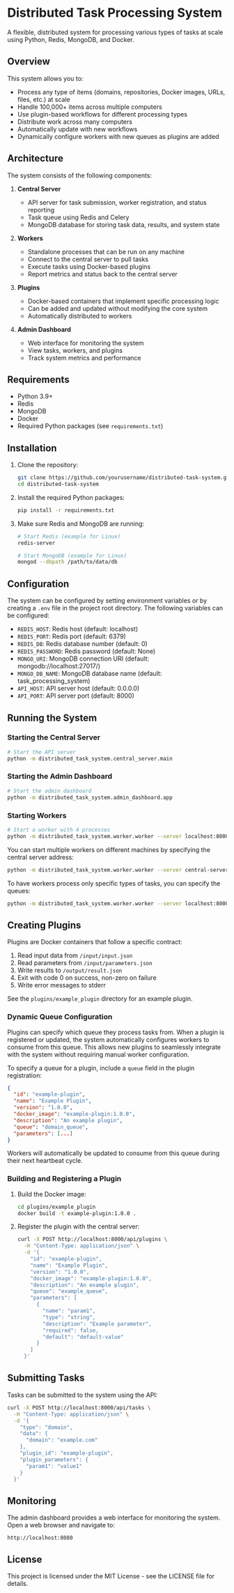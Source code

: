 # Distributed Task Processing System

A flexible, distributed system for processing various types of tasks at scale using Python, Redis, MongoDB, and Docker.

## Overview

This system allows you to:

- Process any type of items (domains, repositories, Docker images, URLs, files, etc.) at scale
- Handle 100,000+ items across multiple computers
- Use plugin-based workflows for different processing types
- Distribute work across many computers
- Automatically update with new workflows
- Dynamically configure workers with new queues as plugins are added

## Architecture

The system consists of the following components:

1. **Central Server**
   - API server for task submission, worker registration, and status reporting
   - Task queue using Redis and Celery
   - MongoDB database for storing task data, results, and system state

2. **Workers**
   - Standalone processes that can be run on any machine
   - Connect to the central server to pull tasks
   - Execute tasks using Docker-based plugins
   - Report metrics and status back to the central server

3. **Plugins**
   - Docker-based containers that implement specific processing logic
   - Can be added and updated without modifying the core system
   - Automatically distributed to workers

4. **Admin Dashboard**
   - Web interface for monitoring the system
   - View tasks, workers, and plugins
   - Track system metrics and performance

## Requirements

- Python 3.9+
- Redis
- MongoDB
- Docker
- Required Python packages (see `requirements.txt`)

## Installation

1. Clone the repository:
   ```bash
   git clone https://github.com/yourusername/distributed-task-system.git
   cd distributed-task-system
   ```

2. Install the required Python packages:
   ```bash
   pip install -r requirements.txt
   ```

3. Make sure Redis and MongoDB are running:
   ```bash
   # Start Redis (example for Linux)
   redis-server

   # Start MongoDB (example for Linux)
   mongod --dbpath /path/to/data/db
   ```

## Configuration

The system can be configured by setting environment variables or by creating a `.env` file in the project root directory. The following variables can be configured:

- `REDIS_HOST`: Redis host (default: localhost)
- `REDIS_PORT`: Redis port (default: 6379)
- `REDIS_DB`: Redis database number (default: 0)
- `REDIS_PASSWORD`: Redis password (default: None)
- `MONGO_URI`: MongoDB connection URI (default: mongodb://localhost:27017/)
- `MONGO_DB_NAME`: MongoDB database name (default: task_processing_system)
- `API_HOST`: API server host (default: 0.0.0.0)
- `API_PORT`: API server port (default: 8000)

## Running the System

### Starting the Central Server

```bash
# Start the API server
python -m distributed_task_system.central_server.main
```

### Starting the Admin Dashboard

```bash
# Start the admin dashboard
python -m distributed_task_system.admin_dashboard.app
```

### Starting Workers

```bash
# Start a worker with 4 processes
python -m distributed_task_system.worker.worker --server localhost:8000 --workers 4
```

You can start multiple workers on different machines by specifying the central server address:

```bash
python -m distributed_task_system.worker.worker --server central-server-address:8000 --workers 4
```

To have workers process only specific types of tasks, you can specify the queues:

```bash
python -m distributed_task_system.worker.worker --server localhost:8000 --workers 2 --queues domain_queue,repository_queue
```

## Creating Plugins

Plugins are Docker containers that follow a specific contract:

1. Read input data from `/input/input.json`
2. Read parameters from `/input/parameters.json`
3. Write results to `/output/result.json`
4. Exit with code 0 on success, non-zero on failure
5. Write error messages to stderr

See the `plugins/example_plugin` directory for an example plugin.

### Dynamic Queue Configuration

Plugins can specify which queue they process tasks from. When a plugin is registered or updated, the system automatically configures workers to consume from this queue. This allows new plugins to seamlessly integrate with the system without requiring manual worker configuration.

To specify a queue for a plugin, include a `queue` field in the plugin registration:

```json
{
  "id": "example-plugin",
  "name": "Example Plugin",
  "version": "1.0.0",
  "docker_image": "example-plugin:1.0.0",
  "description": "An example plugin",
  "queue": "domain_queue",
  "parameters": [...]
}
```

Workers will automatically be updated to consume from this queue during their next heartbeat cycle.

### Building and Registering a Plugin

1. Build the Docker image:
   ```bash
   cd plugins/example_plugin
   docker build -t example-plugin:1.0.0 .
   ```

2. Register the plugin with the central server:
   ```bash
   curl -X POST http://localhost:8000/api/plugins \
     -H "Content-Type: application/json" \
     -d '{
       "id": "example-plugin",
       "name": "Example Plugin",
       "version": "1.0.0",
       "docker_image": "example-plugin:1.0.0",
       "description": "An example plugin",
       "queue": "example_queue",
       "parameters": [
         {
           "name": "param1",
           "type": "string",
           "description": "Example parameter",
           "required": false,
           "default": "default-value"
         }
       ]
     }'
   ```

## Submitting Tasks

Tasks can be submitted to the system using the API:

```bash
curl -X POST http://localhost:8000/api/tasks \
  -H "Content-Type: application/json" \
  -d '{
    "type": "domain",
    "data": {
      "domain": "example.com"
    },
    "plugin_id": "example-plugin",
    "plugin_parameters": {
      "param1": "value1"
    }
  }'
```

## Monitoring

The admin dashboard provides a web interface for monitoring the system. Open a web browser and navigate to:

```
http://localhost:8080
```

## License

This project is licensed under the MIT License - see the LICENSE file for details.
